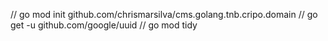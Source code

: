 
// go mod init github.com/chrismarsilva/cms.golang.tnb.cripo.domain
// go get -u github.com/google/uuid
// go mod tidy